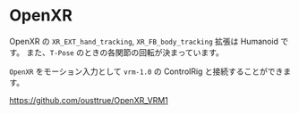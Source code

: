 # OpenXR

OpenXR の `XR_EXT_hand_tracking`, `XR_FB_body_tracking` 拡張は Humanoid です。
また、`T-Pose` のときの各関節の回転が決まっています。

`OpenXR` をモーション入力として `vrm-1.0` の ControlRig と接続することができます。

https://github.com/ousttrue/OpenXR_VRM1
